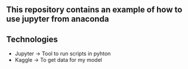 ## This repository contains an example of how to use jupyter from anaconda

## Technologies
* Jupyter -> Tool to run scripts in pyhton
* Kaggle -> To get data for my model
